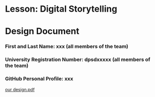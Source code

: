 # Lesson: Digital Storytelling
# Design Document

### First and Last Name: xxx (all members of the team)
### University Registration Number: dpsdxxxxx (all members of the team)
### GitHub Personal Profile: xxx

[our design.pdf](https://github.com/Sophiapapadopoulou/Digital-Storytelling-Group-Assignment/files/11619023/our.design.pdf)

